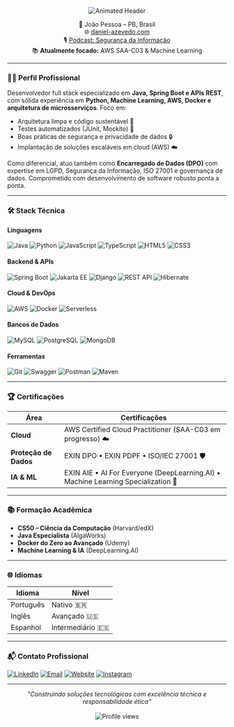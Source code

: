 <p align="center">
  <img src="https://readme-typing-svg.demolab.com?font=Fira+Code&weight=500&size=28&duration=3000&pause=1000&color=4A8DDC&center=true&vCenter=true&width=600&lines=Daniel+Azevedo;Full+Stack+Developer;Data+Protection+Officer;Cloud+%26+AI+Enthusiast" alt="Animated Header">
</p>

<div align="center">
  
📍 João Pessoa – PB, Brasil  
🌐 [daniel-azevedo.com](https://daniel-azevedo.com)  
🎙️ [Podcast: Segurança da Informação](https://open.spotify.com/show/3oOIbYYFhSVZ4CAMucZrMm)  
📚 **Atualmente focado:** AWS SAA-C03 & Machine Learning  

</div>

---

### 👨‍💻 Perfil Profissional  
Desenvolvedor full stack especializado em **Java, Spring Boot e APIs REST**, com sólida experiência em **Python, Machine Learning, AWS, Docker e arquitetura de microsserviços**. Foco em:  
- Arquitetura limpa e código sustentável 🧹  
- Testes automatizados (JUnit, Mockito) 🧪  
- Boas práticas de segurança e privacidade de dados 🔒  
- Implantação de soluções escaláveis em cloud (AWS) ☁️  

Como diferencial, atuo também como **Encarregado de Dados (DPO)** com expertise em LGPD, Segurança da Informação, ISO 27001 e governança de dados. Comprometido com desenvolvimento de software robusto ponta a ponta.

---

### 🛠️ Stack Técnica  

#### **Linguagens**  
![Java](https://img.shields.io/badge/Java-ED8B00?logo=openjdk&logoColor=white)
![Python](https://img.shields.io/badge/Python-3776AB?logo=python&logoColor=white)
![JavaScript](https://img.shields.io/badge/JavaScript-F7DF1E?logo=javascript&logoColor=black)
![TypeScript](https://img.shields.io/badge/TypeScript-007ACC?logo=typescript&logoColor=white)
![HTML5](https://img.shields.io/badge/HTML5-E34F26?logo=html5&logoColor=white)
![CSS3](https://img.shields.io/badge/CSS3-1572B6?logo=css3&logoColor=white)

#### **Backend & APIs**  
![Spring Boot](https://img.shields.io/badge/Spring_Boot-6DB33F?logo=springboot&logoColor=white)
![Jakarta EE](https://img.shields.io/badge/Jakarta_EE-1F7A8C?logo=eclipse&logoColor=white)
![Django](https://img.shields.io/badge/Django-092E20?logo=django&logoColor=white)
![REST API](https://img.shields.io/badge/REST-02569B?logo=rest&logoColor=white)
![Hibernate](https://img.shields.io/badge/Hibernate-59666C?logo=hibernate&logoColor=white)

#### **Cloud & DevOps**  
![AWS](https://img.shields.io/badge/AWS-232F3E?logo=amazonaws&logoColor=white)
![Docker](https://img.shields.io/badge/Docker-2496ED?logo=docker&logoColor=white)
![Serverless](https://img.shields.io/badge/Serverless-FD5750?logo=serverless&logoColor=white)

#### **Bancos de Dados**  
![MySQL](https://img.shields.io/badge/MySQL-4479A1?logo=mysql&logoColor=white)
![PostgreSQL](https://img.shields.io/badge/PostgreSQL-4169E1?logo=postgresql&logoColor=white)
![MongoDB](https://img.shields.io/badge/MongoDB-47A248?logo=mongodb&logoColor=white)

#### **Ferramentas**  
![Git](https://img.shields.io/badge/Git-F05032?logo=git&logoColor=white)
![Swagger](https://img.shields.io/badge/Swagger-85EA2D?logo=swagger&logoColor=black)
![Postman](https://img.shields.io/badge/Postman-FF6C37?logo=postman&logoColor=white)
![Maven](https://img.shields.io/badge/Maven-C71A36?logo=apachemaven&logoColor=white)

---

### 🏆 Certificações  

| Área             | Certificações                                                                 |
|------------------|-------------------------------------------------------------------------------|
| **Cloud**        | AWS Certified Cloud Practitioner (SAA-C03 em progresso) ☁️                   |
| **Proteção de Dados** | EXIN DPO • EXIN PDPF • ISO/IEC 27001 🛡️                                 |
| **IA & ML**      | EXIN AIE • AI For Everyone (DeepLearning.AI) • Machine Learning Specialization 🤖 |

---

### 📚 Formação Acadêmica  

- **CS50 – Ciência da Computação** (Harvard/edX)  
- **Java Especialista** (AlgaWorks)  
- **Docker do Zero ao Avançado** (Udemy)  
- **Machine Learning & IA** (DeepLearning.AI)  

---

### 🌐 Idiomas  

| Idioma       | Nível          |
|--------------|----------------|
| Português    | Nativo 🇧🇷     |
| Inglês       | Avançado 🇺🇸   |
| Espanhol     | Intermediário 🇪🇸 |

---

### 📬 Contato Profissional  

[![LinkedIn](https://img.shields.io/badge/LinkedIn-0A66C2?style=for-the-badge&logo=linkedin&logoColor=white)](https://www.linkedin.com/in/daniel-azevedo-maia)
[![Email](https://img.shields.io/badge/Email-D14836?style=for-the-badge&logo=gmail&logoColor=white)](mailto:daniel.azevedo.maia@hotmail.com)
[![Website](https://img.shields.io/badge/Portfolio-4285F4?style=for-the-badge&logo=google-chrome&logoColor=white)](https://daniel-azevedo.com)
[![Instagram](https://img.shields.io/badge/Instagram-E4405F?style=for-the-badge&logo=instagram&logoColor=white)](https://www.instagram.com/daniel.azevedo.maia)

---

<p align="center">
  <i>"Construindo soluções tecnológicas com excelência técnica e responsabilidade ética"</i><br/><br/>
  <img src="https://komarev.com/ghpvc/?username=daniel-azevedo-maia&style=flat-square&label=Visualizações+do+perfil&color=4A8DDC" alt="Profile views" />
</p>
